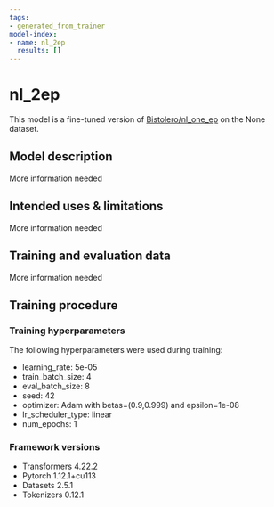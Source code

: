 ```yaml
---
tags:
- generated_from_trainer
model-index:
- name: nl_2ep
  results: []
---
```


<!-- This model card has been generated automatically according to the information the Trainer had access to. You
should probably proofread and complete it, then remove this comment. -->

# nl_2ep

This model is a fine-tuned version of [Bistolero/nl_one_ep](https://huggingface.co/Bistolero/nl_one_ep) on the None dataset.

## Model description

More information needed

## Intended uses & limitations

More information needed

## Training and evaluation data

More information needed

## Training procedure

### Training hyperparameters

The following hyperparameters were used during training:
- learning_rate: 5e-05
- train_batch_size: 4
- eval_batch_size: 8
- seed: 42
- optimizer: Adam with betas=(0.9,0.999) and epsilon=1e-08
- lr_scheduler_type: linear
- num_epochs: 1

### Framework versions

- Transformers 4.22.2
- Pytorch 1.12.1+cu113
- Datasets 2.5.1
- Tokenizers 0.12.1
